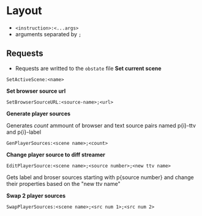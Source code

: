 
# Layout
- ``<instruction>:<...args>``
- arguments separated by `;`

##  Requests
- Requests are writted to the ``obstate`` file
**Set current scene**
```
SetActiveScene:<name>
```

**Set browser source url**
```
SetBrowserSourceURL:<source-name>;<url>
```
**Generate player sources**

Generates *count* ammount of browser and text source pairs named p{i}-ttv and p{i}-label
```
GenPlayerSources:<scene name>;<count>
```
**Change player source to diff streamer**
```
EditPlayerSource:<scene name>;<source number>;<new ttv name>
```
Gets label and broser sources starting with p{source number} and change their properties based on the "new ttv name"

**Swap 2 player sources**
```
SwapPlayerSources:<scene name>;<src num 1>;<src num 2>
```